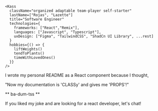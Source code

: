```
<Kass
  className="organized adaptable team-player self-starter"
  lastName=["Rojas", "Lazette"]
  title="Software Engineer"
  technologies={
    frameworks: ["React","Remix"],
    languages: ["Javascript", "Typescript"],
    uxDesign: ["Figma", "TailwindCSS", "ShadCn UI Library", ...rest]
  }
  hobbies={() => {
    liftWeights()
    tendToPlants()
    timeWithLovedOnes()
  }}
/>
```
  
I wrote my personal README as a React component because I thought,

"Now my documentation is 'CLASSy' and gives me 'PROPS'!"

** ba-dum-tss **

If you liked my joke and are looking for a react developer, let's chat!
